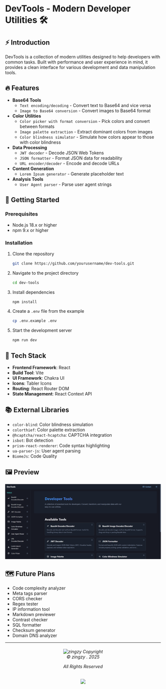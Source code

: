 # DevTools - Modern Developer Utilities 🛠️

## ⚡ Introduction

DevTools is a collection of modern utilities designed to help developers with common tasks. Built with performance and user experience in mind, it provides a clean interface for various development and data manipulation tools.

## 🔥 Features

- **Base64 Tools**
  - `Text encoding/decoding` - Convert text to Base64 and vice versa
  - `Image to Base64 conversion` - Convert images to Base64 format
- **Color Utilities**
  - `Color picker with format conversion` - Pick colors and convert between formats
  - `Image palette extraction` - Extract dominant colors from images
  - `Color blindness simulator` - Simulate how colors appear to those with color blindness
- **Data Processing**
  - `JWT decoder` - Decode JSON Web Tokens
  - `JSON formatter` - Format JSON data for readability
  - `URL encoder/decoder` - Encode and decode URLs
- **Content Generation**
  - `Lorem Ipsum generator` - Generate placeholder text
- **Analysis Tools**
  - `User Agent parser` - Parse user agent strings

## 🚀 Getting Started

### Prerequisites

- Node.js 18.x or higher
- npm 9.x or higher

### Installation

1. Clone the repository

   ```bash
   git clone https://github.com/yourusername/dev-tools.git
   ```

2. Navigate to the project directory

   ```bash
   cd dev-tools
   ```

3. Install dependencies

   ```bash
   npm install
   ```

4. Create a `.env` file from the example

   ```bash
   cp .env.example .env
   ```

5. Start the development server

   ```bash
   npm run dev
   ```

## 🔧 Tech Stack

- **Frontend Framework**: React
- **Build Tool**: Vite
- **UI Framework**: Chakra UI
- **Icons**: Tabler Icons
- **Routing**: React Router DOM
- **State Management**: React Context API

## 📚 External Libraries

- `color-blind`: Color blindness simulation
- `colorthief`: Color palette extraction
- `@hcaptcha/react-hcaptcha`: CAPTCHA integration
- `isbot`: Bot detection
- `prism-react-renderer`: Code syntax highlighting
- `ua-parser-js`: User agent parsing
- `BiomeJs`: Code Quality

## 🖼️ Preview

![Hide Titlebar preview](https://raw.githubusercontent.com/zingzy/dev-tools/main/.github/previews/landing-page.png)

## 🗺️ Future Plans

- Code complexity analyzer
- Meta tags parser
- CORS checker
- Regex tester
- IP information tool
- Markdown previewer
- Contrast checker
- SQL formatter
- Checksum generator
- Domain DNS analyzer

---

<h6 align="center">
<img src="https://avatars.githubusercontent.com/u/90309290?v=4" height=30 title="zingzy Copyright">
<br>
© zingzy . 2025

All Rights Reserved</h6>

<p align="center">
	<a href="https://github.com/zingzy/dev-tools/blob/master/LICENSE"><img src="https://img.shields.io/static/v1.svg?style=for-the-badge&label=License&message=MIT&logoColor=d9e0ee&colorA=363a4f&colorB=b7bdf8"/></a>
</p>
